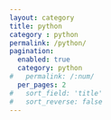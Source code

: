 ```yaml
---
layout: category
title: python  
category : python
permalink: /python/
pagination: 
  enabled: true
  category: python
#   permalink: /:num/
  per_pages: 2
#   sort_field: 'title'
#   sort_reverse: false
---
```

